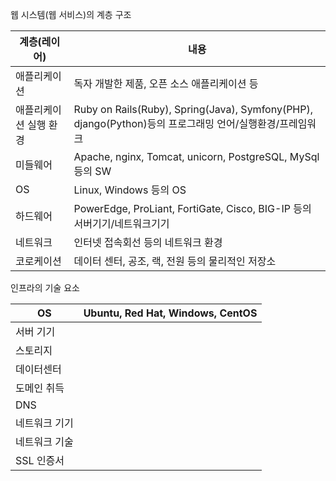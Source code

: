 웹 시스템(웹 서비스)의 계층 구조

| 계층(레이어)| 내용 |
| -- | -- |
| 애플리케이션| 독자 개발한 제품, 오픈 소스 애플리케이션 등 |
| 애플리케이션 실행 환경| Ruby on Rails(Ruby), Spring(Java), Symfony(PHP), django(Python)등의 프로그래밍 언어/실행환경/프레임워크 |
| 미들웨어 | Apache, nginx, Tomcat, unicorn, PostgreSQL, MySql 등의 SW |
| OS | Linux, Windows 등의 OS |
| 하드웨어 | PowerEdge, ProLiant, FortiGate, Cisco, BIG-IP 등의 서버기기/네트워크기기 |
| 네트워크 | 인터넷 접속회선 등의 네트워크 환경 | 
| 코로케이션 | 데이터 센터, 공조, 랙, 전원 등의 물리적인 저장소 |


인프라의 기술 요소

|OS|Ubuntu, Red Hat, Windows, CentOS|
| -- | -- |
|서버 기기||
|스토리지||
|데이터센터
|도메인 취득
|DNS
|네트워크 기기
|네트워크 기술
|SSL 인증서|